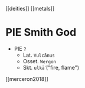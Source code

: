 [[deities]] 
[[metals]]
# PIE Smith God

- PIE `?`
	- Lat. `Vulcānus`
	- Osset. `Wergon`
	- Skt. `ulkā́` ("fire, flame")



[[merceron2018]]